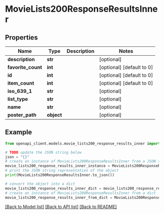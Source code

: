 # MovieLists200ResponseResultsInner


## Properties

Name | Type | Description | Notes
------------ | ------------- | ------------- | -------------
**description** | **str** |  | [optional] 
**favorite_count** | **int** |  | [optional] [default to 0]
**id** | **int** |  | [optional] [default to 0]
**item_count** | **int** |  | [optional] [default to 0]
**iso_639_1** | **str** |  | [optional] 
**list_type** | **str** |  | [optional] 
**name** | **str** |  | [optional] 
**poster_path** | **object** |  | [optional] 

## Example

```python
from openapi_client.models.movie_lists200_response_results_inner import MovieLists200ResponseResultsInner

# TODO update the JSON string below
json = "{}"
# create an instance of MovieLists200ResponseResultsInner from a JSON string
movie_lists200_response_results_inner_instance = MovieLists200ResponseResultsInner.from_json(json)
# print the JSON string representation of the object
print(MovieLists200ResponseResultsInner.to_json())

# convert the object into a dict
movie_lists200_response_results_inner_dict = movie_lists200_response_results_inner_instance.to_dict()
# create an instance of MovieLists200ResponseResultsInner from a dict
movie_lists200_response_results_inner_from_dict = MovieLists200ResponseResultsInner.from_dict(movie_lists200_response_results_inner_dict)
```
[[Back to Model list]](../README.md#documentation-for-models) [[Back to API list]](../README.md#documentation-for-api-endpoints) [[Back to README]](../README.md)


